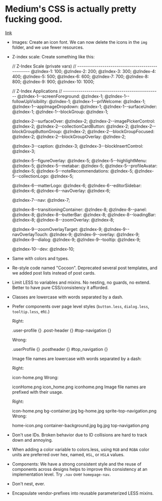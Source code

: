 # Medium's CSS is actually pretty fucking good.
[link](https://medium.com/@fat/mediums-css-is-actually-pretty-fucking-good-b8e2a6c78b06)

- Images: Create an icon font. We can now delete the icons in the `img` folder, and we use fewer resources.
- Z-index scale: Create something like this:


    // Z-Index Scale (private vars)
    // --------------------------------------------------
    @zIndex-1:   100;
    @zIndex-2:   200;
    @zIndex-3:   300;
    @zIndex-4:   400;
    @zIndex-5:   500;
    @zIndex-6:   600;
    @zIndex-7:   700;
    @zIndex-8:   800;
    @zIndex-9:   900;
    @zIndex-10: 1000;


    // Z-Index Applications
    // --------------------------------------------------
    @zIndex-1--screenForeground:        @zIndex-1;
    @zIndex-1--followUpVisibility:      @zIndex-1;
    @zIndex-1--prlWelcome:              @zIndex-1;
    @zIndex-1--appImageDropdown:        @zIndex-1;
    @zIndex-1--surfaceUnder:            @zIndex-1;
    @zIndex-1--blockGroup:              @zIndex-1;

    @zIndex-2--surfaceOver:             @zIndex-2;
    @zIndex-2--imagePickerControl:      @zIndex-2;
    @zIndex-2--collectionCardButton:    @zIndex-2;
    @zIndex-2--blockGroupButtonGroup:   @zIndex-2;
    @zIndex-2--blockGroupFocused:       @zIndex-2;
    @zIndex-2--blockGroupOverlay:       @zIndex-2;

    @zIndex-3--caption:                 @zIndex-3;
    @zIndex-3--blockInsertControl:      @zIndex-3;

    @zIndex-5--figureOverlay:           @zIndex-5;
    @zIndex-5--highlightMenu:           @zIndex-5;
    @zIndex-5--metabar:                 @zIndex-5;
    @zIndex-5--profileAvatar:           @zIndex-5;
    @zIndex-5--noteRecommendations:     @zIndex-5;
    @zIndex-5--collectionLogo:          @zIndex-5;

    @zIndex-6--matterLogo:              @zIndex-6;
    @zIndex-6--editorSidebar:           @zIndex-6;
    @zIndex-6--navOverlay:              @zIndex-6;

    @zIndex-7--nav:                     @zIndex-7;

    @zIndex-8--transitioningContainer:  @zIndex-8;
    @zIndex-8--panel:                   @zIndex-8;
    @zIndex-8--butterBar:               @zIndex-8;
    @zIndex-8--loadingBar:              @zIndex-8;
    @zIndex-8--zoomOverlay:             @zIndex-8;

    @zIndex-9--zoomOverlayTarget:       @zIndex-9;
    @zIndex-9--navOverlayTouch:         @zIndex-9;
    @zIndex-9--overlay:                 @zIndex-9;
    @zIndex-9--dialog:                  @zIndex-9;
    @zIndex-9--tooltip:                 @zIndex-9;

    @zIndex-10--dev:                    @zIndex-10;

- Same with colors and types.
- Re-style code named "Cocoon". Deprecated several post templates, and we added post lists instead of post cards.
- Limit LESS to variables and mixins. No nesting, no guards, no extend. Better to have pure CSS/consistency it afforded.
- Classes are lowercase with words separated by a dash.
- Prefer components over page level styles (`button.less`, `dialog.less`, `tooltip.less`, etc.)

    Right:

    .user-profile {}
    .post-header {}
    #top-navigation {}

    Wrong:

    .userProfile {}
    .postheader {}
    #top_navigation {}

    Image file names are lowercase with words separated by a dash:

    Right:

    icon-home.png
    Wrong:

    iconHome.png
    icon_home.png
    iconhome.png
    Image file names are prefixed with their usage.

    Right:

    icon-home.png
    bg-container.jpg
    bg-home.jpg
    sprite-top-navigation.png
    Wrong:

    home-icon.png
    container-background.jpg
    bg.jpg
    top-navigation.png

- Don't use IDs. Broken behavior due to ID collisions are hard to track down and annoying.
- When adding a color variable to colors.less, using `RGB` and `RGBA` color units are preferred over hex, named, `HSL`, or `HSLA` values.
- Components: We have a strong consistent style and the reuse of components across designs helps to improve this consistency at an implementation level. Try `.nav` over `homepage-nav`.
- Don't nest, ever.
- Encapsulate vendor-prefixes into reusable parameterized LESS mixins.

